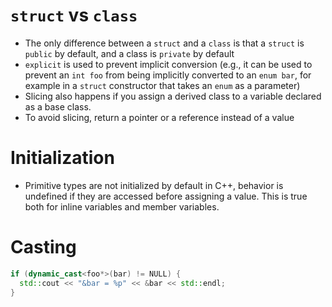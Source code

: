 # `struct` vs `class`

- The only difference between a `struct` and a `class` is that a `struct` is `public` by default, and a class is `private` by default
- `explicit` is used to prevent implicit conversion (e.g., it can be used to prevent an `int foo` from being implicitly converted to an `enum bar`, for example in a `struct` constructor that takes an `enum` as a parameter)
- Slicing also happens if you assign a derived class to a variable declared as a base class.
- To avoid slicing, return a pointer or a reference instead of a value

# Initialization

- Primitive types are not initialized by default in C++, behavior is undefined if they are accessed before assigning a value. This is true both for inline variables and member variables.

# Casting

``` cpp
if (dynamic_cast<foo*>(bar) != NULL) {
  std::cout << "&bar = %p" << &bar << std::endl;
}
```
